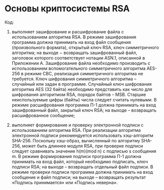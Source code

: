 # Основы криптосистемы RSA

Код:

1. выполняет зашифрование и расшифрование файла с использованием алгоритма RSA. В режиме зашифрования программа должна принимать на вход файл сообщения (произвольного формата), открытый ключ RSA, ключ симметричного алгоритма; на выходе − возвращать зашифрованный файл, заголовок которого соответствует нотации ASN.1, описанной в Приложении А. Зашифрование файла необходимо производить с использованием вспомогательного симметричного алгоритма AES-256 в режиме CBC, реализация симметричного алгоритма не требуется. Ключ шифрования симметричного алгоритма – случайный или задан в программе. Случайный ключ шифрования алгоритма AES (32 байта) необходимо представить как число для шифрования алгоритмом RSA, порядок байтов – MSB. Старшие неиспользуемые цифры (байты) числа следует считать нулевыми. В режиме расшифрования программа П-1 должна принимать на вход зашифрованный файл, закрытый ключ RSA; на выходе – возвращать расшифрованное сообщение;

2. выполняет формирование и проверку электронной подписи с использованием алгоритма RSA. При реализации алгоритма электронной подписи рекомендуется использовать хэш-алгоритм SHA-256. Поскольку хэш-образ, вычисленный по алгоритму SHA-256, может быть длиннее модуля RSA, при проверке подписи следует сравнивать значение h(m)(mod n) с подписью s сообщения m. В режиме формирования подписи программа П-1 должна принимать на вход файл, который необходимо подписать, ключ подписи RSA; на выходе – возвращать отдельный файл подписи. В режиме проверки подписи программа должна принимать на вход сообщение и файл подписи; на выходе – возвращать результат «Подпись принимается» или «Подпись неверна».
